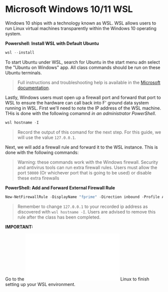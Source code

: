 # Microsoft Windows 10/11 WSL

Windows 10 ships with a technology known as WSL. WSL allows users to run Linux virtual machines transparently within the Windows 10 operating system.

**Powershell: Install WSL with Default Ubuntu**
```powershell
wsl --install
```

To start Ubuntu under WSL, search for Ubuntu in the start menu adn select the "Ubuntu on Windows" app. All class commands should be run on these Ubuntu terminals.

> Full instructions and troubleshooting help is available in the 
> [Microsoft documentation](https://learn.microsoft.com/en-us/windows/wsl/install).

Lastly, Windows users must open up a firewall port and forward that port to WSL to 
ensure the hardware can call back into F' ground data system running in WSL. First we'll 
need to note the IP address of the WSL machine. THis is done with the following 
comamnd *in an administrator PowerShell*.

```powershell
wsl hostname -I
```

> Record the output of this comand for the next step. For this guide, we will use 
> the value `127.0.0.1`.

Next, we will add a firewall rule and forward it to the WSL instance. This is done with the following commands:

> Warning: these commands work with the Windows firewall. Security and antivirus tools 
> can run extra firewall rules. Users must allow the port `50000` (Or whichever port that 
> is going to be used) or disable these extra firewalls

**PowerShell: Add and Forward External Firewall Rule**
```PowerShell
New-NetFirewallRule -DisplayName "fprime" -Direction inbound -Profile Any -Action Allow -LocalPort 50000 -Protocol TCP
```

> Remember to change `127.0.0.1` to your recorded ip address as discovered with 
> `wsl hostname -I`. Users are advised to remove this rule after the class has been completed.
 

**IMPORTANT:**

Go to the ![Ubuntu 20.04 / 22.04 / Generic](./Linux.md) Linux to finish setting up your WSL environment.
